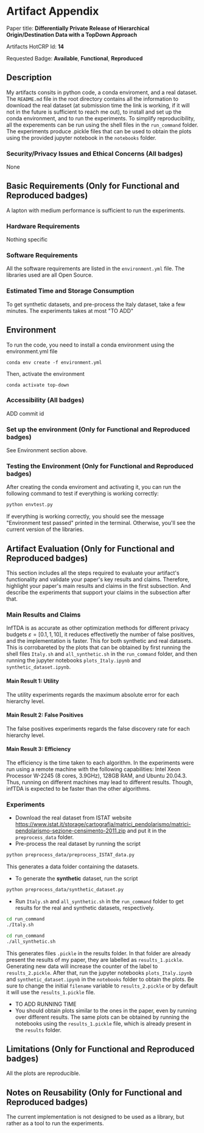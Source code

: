 # Artifact Appendix

Paper title: **Differentially Private Release of Hierarchical Origin/Destination
Data with a TopDown Approach**

Artifacts HotCRP Id: **14**

Requested Badge: **Available**, **Functional**, **Reproduced**

## Description

My artifacts consits in python code, a conda enviroment, and a real dataset. The
`README.md` file in the root directory contains all the information to download the real dataset
(at submission time the link is working, if it will not in the future is sufficient to reach me out), to
install and set up the conda environment, and to run the experiments. To simplify reproducibility,
all the experements can be run using the shell files in the `run_command` folder.
The experiments produce .pickle files that can be used to obtain the plots using
the provided jupyter notebook in the `notebooks` folder.

### Security/Privacy Issues and Ethical Concerns (All badges)

None

## Basic Requirements (Only for Functional and Reproduced badges)

A lapton with medium performance is sufficient to run the experiments.

### Hardware Requirements

Nothing specific

### Software Requirements

All the software requirements are listed in the `environment.yml` file. The libraries used are all Open Source.

### Estimated Time and Storage Consumption

To get synthetic datasets, and pre-process the Italy dataset, take a few minutes. The experiments takes at most "TO ADD"

## Environment

To run the code, you need to install a conda environment using the environment.yml file

```
conda env create -f environment.yml
```

Then, activate the environment

```
conda activate top-down
```

### Accessibility (All badges)

ADD commit id

### Set up the environment (Only for Functional and Reproduced badges)

See Environment section above.

### Testing the Environment (Only for Functional and Reproduced badges)

After creating the conda enviroment and activating it, you can run the following command to test if everything is
working correctly:

```bash
python envtest.py
```

If everything is working correctly, you should see the message "Environment test passed" printed in the terminal.
Otherwise, you'll see the current version of the libraries.

## Artifact Evaluation (Only for Functional and Reproduced badges)

This section includes all the steps required to evaluate your artifact's functionality and validate your paper's key
results and claims.
Therefore, highlight your paper's main results and claims in the first subsection. And describe the experiments that
support your claims in the subsection after that.

### Main Results and Claims

InfTDA is as accurate as other optimization methods for different privacy budgets $\varepsilon = [0.1, 1, 10]$, it
reduces
effectivetly the number of false positives, and the implementation is faster.
This for both synthetic and real datasets. This is corrobareted by the plots that can be obtained by first running the
shell
files `Italy.sh` and `all_synthetic.sh` in the `run_command` folder, and then running the jupyter notebooks
`plots_Italy.ipynb` and
`synthetic_dataset.ipynb`.

#### Main Result 1: Utility

The utility experiments regards the maximum absolute error for each hierarchy level.

#### Main Result 2: False Positives

The false positives experiments regards the false discovery rate for each hierarchy level.

#### Main Result 3: Efficiency

The efficiency is the time taken to each algorithm. In the experiments were run using a remote machine with the
following
capabilities: Intel Xeon Processor W-2245 (8
cores, 3.9GHz), 128GB RAM, and Ubuntu 20.04.3. Thus, running on different machines may lead to different results.
Though, infTDA
is expected to be faster than the other algorithms.

### Experiments

- Download the real dataset from ISTAT website https://www.istat.it/storage/cartografia/matrici_pendolarismo/matrici-pendolarismo-sezione-censimento-2011.zip
and put it in the `preprocess_data` folder.
- Pre-process the real dataset by running the script 
```bash
python preprocess_data/preprocess_ISTAT_data.py
```
This generates a data folder containing the datasets.
- To generate the **synthetic** dataset, run the script
```bash
python preprocess_data/synthetic_dataset.py
```
- Run `Italy.sh` and `all_synthetic.sh` in the `run_command` folder to get results for the real and synthetic datasets,
  respectively. 

```bash
cd run_command
./Italy.sh
```
```bash
cd run_command
./all_synthetic.sh
```

  This generates files `.pickle` in the results folder. In that folder are already present the results of my paper, they are
  labelled as `results_1.pickle`.
  Generating new data will increase the counter of the label to `results_2.pickle`.
  After that, run the jupyter notebooks `plots_Italy.ipynb` and `synthetic_dataset.ipynb` in the `notebooks` folder to
  obtain the plots. Be sure to
  change the initial `filename` variable to `results_2.pickle` or by default it will use the `results_1.pickle` file.
- TO ADD RUNNING TIME
- You should obtain plots similar to the ones in the paper, even by running over different results. The same plots can
  be obtained by running the notebooks
  using the `results_1.pickle` file, which is already present in the `results` folder.

## Limitations (Only for Functional and Reproduced badges)

All the plots are reproducible.

## Notes on Reusability (Only for Functional and Reproduced badges)
The current implementation is not designed to be used as a library, but rather as a tool to run the experiments.




